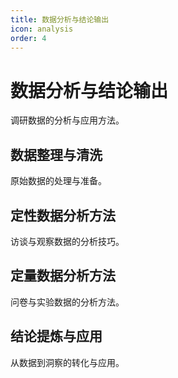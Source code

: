 ```yaml
---
title: 数据分析与结论输出
icon: analysis
order: 4
---
```


# 数据分析与结论输出

调研数据的分析与应用方法。

## 数据整理与清洗

原始数据的处理与准备。

## 定性数据分析方法

访谈与观察数据的分析技巧。

## 定量数据分析方法

问卷与实验数据的分析方法。

## 结论提炼与应用

从数据到洞察的转化与应用。

